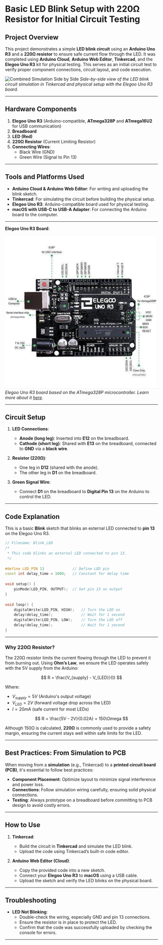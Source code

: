 # **Basic LED Blink Setup with 220Ω Resistor for Initial Circuit Testing**

## **Project Overview**
This project demonstrates a simple **LED blink circuit** using an **Arduino Uno R3** and a **220Ω resistor** to ensure safe current flow through the LED. It was completed using **Arduino Cloud**, **Arduino Web Editor**, **Tinkercad**, and the **Elegoo Uno R3** kit for physical testing. This serves as an initial circuit test to verify proper component connections, circuit layout, and code execution.


![Combined Simulation Side by Side](/media/combined_simulation_sidebyside.gif)
*Side-by-side view of the LED blink circuit simulation in Tinkercad and physical setup with the Elegoo Uno R3 board.*

---

## **Hardware Components**
1. **Elegoo Uno R3** (Arduino-compatible, **ATmega328P** and **ATmega16U2** for USB communication)
2. **Breadboard**
3. **LED (Red)**
4. **220Ω Resistor** (Current Limiting Resistor)
5. **Connecting Wires**:
   - Black Wire (GND)
   - Green Wire (Signal to Pin 13)

---

## **Tools and Platforms Used**
- **Arduino Cloud & Arduino Web Editor**: For writing and uploading the blink sketch.
- **Tinkercad**: For simulating the circuit before building the physical setup.
- **Elegoo Uno R3**: Arduino-compatible board used for physical testing.
- **macOS with USB-C to USB-A Adapter**: For connecting the Arduino board to the computer.

---

**Elegoo Uno R3 Board**:

![Elegoo Uno R3](media/elegoo_uno_r3.png)
*Elegoo Uno R3 board based on the ATmega328P microcontroller. Learn more about it [here](https://www.elegoo.com/products/elegoo-uno-r3-board/).*

---

## **Circuit Setup**

1. **LED Connections**:
   - **Anode (long leg)**: Inserted into **E12** on the breadboard.
   - **Cathode (short leg)**: Shared with **E13** on the breadboard, connected to **GND** via a **black wire**.

2. **Resistor (220Ω)**:
   - One leg in **D12** (shared with the anode).
   - The other leg in **D1** on the breadboard.

3. **Green Signal Wire**:
   - Connect **D1** on the breadboard to **Digital Pin 13** on the Arduino to control the LED.

---

## **Code Explanation**
This is a basic **Blink** sketch that blinks an external LED connected to **pin 13** on the Elegoo Uno R3.

```cpp
// Filename: Blink_LED
/*
 * This code blinks an external LED connected to pin 13.
 */

#define LED_PIN 13             // Define LED pin
const int delay_time = 1000;   // Constant for delay time

void setup() {
    pinMode(LED_PIN, OUTPUT);  // Set pin 13 as output
}

void loop() {
    digitalWrite(LED_PIN, HIGH);   // Turn the LED on
    delay(delay_time);             // Wait for 1 second
    digitalWrite(LED_PIN, LOW);    // Turn the LED off
    delay(delay_time);             // Wait for 1 second
}
```

---

### **Why 220Ω Resistor?**

The 220Ω resistor limits the current flowing through the LED to prevent it from burning out. Using **Ohm’s Law**, we ensure the LED operates safely with the 5V supply from the Arduino:

$$
R = \frac{V_{supply} - V_{LED}}{I}
$$

Where:
- $V_{supply} = 5V$ (Arduino's output voltage)
- $V_{LED} = 2V$ (forward voltage drop across the LED)
- $I = 20mA$ (safe current for most LEDs)

$$
R = \frac{5V - 2V}{0.02A} = 150\Omega
$$

Although 150Ω is calculated, **220Ω** is commonly used to provide a safety margin, ensuring the current stays well within safe limits for the LED.

---

## **Best Practices: From Simulation to PCB**

When moving from a **simulation** (e.g., Tinkercad) to a **printed circuit board (PCB)**, it's essential to follow best practices:

- **Component Placement**: Optimize layout to minimize signal interference and power loss.
- **Connections**: Follow simulation wiring carefully, ensuring solid physical connections.
- **Testing**: Always prototype on a breadboard before committing to PCB design to avoid costly errors.

---

## **How to Use**
1. **Tinkercad**:
   - Build the circuit in **Tinkercad** and simulate the LED blink.
   - Upload the code using Tinkercad’s built-in code editor.

2. **Arduino Web Editor (Cloud)**:
   - Copy the provided code into a new sketch.
   - Connect your **Elegoo Uno R3** to **macOS** using a USB cable.
   - Upload the sketch and verify the LED blinks on the physical board.

---

## **Troubleshooting**
- **LED Not Blinking**:
  - Double-check the wiring, especially GND and pin 13 connections.
  - Ensure the resistor is in place to protect the LED.
  - Confirm that the code was successfully uploaded by checking the console for errors.

---
